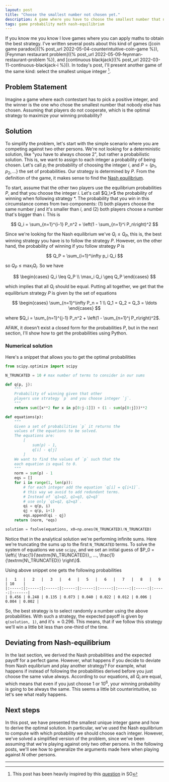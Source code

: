 ```yaml
---
layout: post
title: "Choose the smallest number not chosen yet."
description: A game where you have to choose the smallest number that nobody has chosen yet. 
tags: game probability math nash-equilibrium
---
```


If you know me you know I love games where you can apply maths to obtain the best strategy. I've written several posts about this kind of games ([coin game paradox]({% post_url 2022-05-04-counterintuitive-coin-game %}), [Feynman restaurant problem]({% post_url 2022-05-09-feynman-restaurant-problem %}), and [continuous blackjack]({% post_url 2022-03-11-continuous-blackjack-i %})). In today's post, I'll present another game of the same kind: select the smallest unique integer [^1].

## Problem Statement

Imagine a game where each contestant has to pick a positive integer, and the winner is the one who chose the smallest number that nobody else has chosen. Assuming that players do not cooperate, which is the optimal strategy to maximize your winning probability?

## Solution

To simplify the problem, let's start with the simple scenario where you are competing against two other persons. We're not looking for a deterministic solution, like "you have to always choose 2", but rather a probabilistic solution. This is, we want to assign to each integer a probability of being chosen. Let's call $p_i$ the probability of choosing the integer $i$, and $P = \{ p_1, p_2, ... \}$ the set of probabilities. Our strategy is determined by $P$. From the definition of the game, it makes sense to find the [Nash equilibrium](https://en.wikipedia.org/wiki/Nash_equilibrium).

To start, assume that the other two players use the equilibrium probabilities $P$, and that you choose the integer $i$. Let's call $Q_\*$ the probability of winning when following strategy $*$. The probability that you win in this circumstance comes from two components: (1) both players choose the same number $j$ and it's smaller than $i$, and (2) both players choose a number that's bigger than $i$. This is

$$
Q_i = \sum_{n=1}^{i-1} P_n^2 + \left(1 - \sum_{n=1}^i P_n\right)^2
$$

Since we're looking for the Nash equilibrium we've $Q_i \leq Q_P$, this is, the best winning strategy you have is to follow the strategy $P$. However, on the other hand, the probability of winning if you follow strategy $P$ is

$$
Q_P = \sum_{i=1}^\infty p_i Q_i
$$

so $Q_P \leq \max_i Q_i$. So we have

$$
\begin{cases}
Q_i \leq Q_P \\
\max_i Q_i \geq Q_P
\end{cases}
$$

which implies that all $Q_i$ should be equal. Putting all together, we get that the equilibrium strategy $P$ is given by the set of equations

$$
\begin{cases}
\sum_{n=1}^\infty P_n = 1 \\
Q_1 = Q_2 = Q_3 = \ldots 
\end{cases}
$$

where $Q_i = \sum_{n=1}^{j-1} P_n^2 + \left(1 - \sum_{n=1}^j P_n\right)^2$.

AFAIK, it doesn't exist a closed form for the probabilities $P$, but in the next section, I'll show how to get the probabilities using Python.

### Numerical solution

Here's a snippet that allows you to get the optimal probabilities

```python
from scipy.optimize import scipy

N_TRUNCATED = 10 # max number of terms to consider in our sums

def q(p, j):
    """
    Probability of winning given that other 
    players use strategy `p` and you choose integer `j`.
    """
    return sum([x**2 for x in p[0:j-1]]) + (1 - sum(p[0:j]))**2

def equations(p):
    """
    Given a set of probabilities `p` it returns the
    values of the equations to be solved.
    The equations are:
        [
            sum(p) - 1,
            q[i] - q[j]
        ]
    We want to find the values of `p` such that the 
    each equation is equal to 0.
    """
    norm = sum(p) - 1
    eqs = []
    for i in range(1, len(p)):
        # for each integer add the equation `q[i] = q[i+1]`.
        # this way we avoid to add redundant terms. 
        # Instead of `q1=q2, q1=q3, q2=q3`
        # use only `q1=q2, q2=q3`.
        qi = q(p, i)
        qj = q(p, i+1)
        eqs.append(qi - qj)
    return (norm, *eqs)

solution = fsolve(equations, x0=np.ones(N_TRUNCATED)/N_TRUNCATED)
```

Notice that in the analytical solution we're performing infinite sums. Here we're truncating the sums up to the first `N_TRUNCATED` terms. To solve the system of equations we use `scipy`, and we set an initial guess of $P_0 = \left\{ \frac{1}{\textrm{N\_TRUNCATED}},, ..., \frac{1}{\textrm{N\_TRUNCATED}} \right\}$.

Using above snippet one gets the following probabilities

```
|   1   |   2   |   3   |   4   |   5   |   6   |   7   |   8   |   9   | 10    |
|:-----:|:-----:|:-----:|:-----:|:-----:|:-----:|:-----:|:-----:|:-----:|-------|
| 0.456 | 0.248 | 0.135 | 0.073 | 0.040 | 0.022 | 0.012 | 0.006 | 0.004 | 0.002 |
```

So, the best strategy is to select randomly a number using the above probabilities. With such a strategy, the expected payoff is given by `q(solution, 1)`, and it's $\approx 0.296$. This means, that if we follow this strategy we'll win a little bit less than one-third of the time.

## Deviating from Nash-equilibrium

In the last section, we derived the Nash probabilities and the expected payoff for a perfect game. However, what happens if you decide to deviate from Nash equlibrium and play another strategy? For example, what happens if instead of following the probabilities derived before you just choose the same value always. According to our equations, all $Q_i$ are equal, which means that even if you just choose $1$ or $10^6$, your winning probability is going to be always the same. This seems a little bit counterintuitive, so let's see what really happens.

## Next steps

In this post, we have presented the smallest unique integer game and how to derive the optimal solution. In particular, we've used the Nash equilibrium to compute with which probability we should choose each integer. However, we've solved a simplified version of the problem, since we've been assuming that we're playing against only two other persons. In the following posts, we'll see how to generalize the arguments made here when playing against $N$ other persons.


---

[^1]: This post has been heavily inspired by this [question](https://math.stackexchange.com/questions/80714/game-theory-unsure-how-to-proceed-with-this-question) in SO